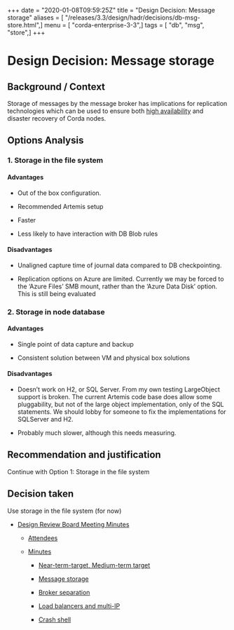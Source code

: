 +++
date = "2020-01-08T09:59:25Z"
title = "Design Decision: Message storage"
aliases = [ "/releases/3.3/design/hadr/decisions/db-msg-store.html",]
menu = [ "corda-enterprise-3-3",]
tags = [ "db", "msg", "store",]
+++


# Design Decision: Message storage


## Background / Context

Storage of messages by the message broker has implications for replication technologies which can be used to ensure both
                [high availability](../design.md) and disaster recovery of Corda nodes.


## Options Analysis


### 1. Storage in the file system


#### Advantages


* Out of the box configuration.


* Recommended Artemis setup


* Faster


* Less likely to have interaction with DB Blob rules



#### Disadvantages


* Unaligned capture time of journal data compared to DB checkpointing.


* Replication options on Azure are limited. Currently we may be forced to the ‘Azure Files’ SMB mount, rather than the ‘Azure Data Disk’ option. This is still being evaluated



### 2. Storage in node database


#### Advantages


* Single point of data capture and backup


* Consistent solution between VM and physical box solutions



#### Disadvantages


* Doesn’t work on H2, or SQL Server. From my own testing LargeObject support is broken. The current Artemis code base does allow some pluggability, but not of the large object implementation, only of the SQL statements. We should lobby for someone to fix the implementations for SQLServer and H2.


* Probably much slower, although this needs measuring.



## Recommendation and justification

Continue with Option 1: Storage in the file system


## Decision taken

Use storage in the file system (for now)


* [Design Review Board Meeting Minutes](drb-meeting-20171116.md)
    * [Attendees](drb-meeting-20171116.md#attendees)

    * [Minutes](drb-meeting-20171116.md#minutes)
        * [Near-term-target, Medium-term target](drb-meeting-20171116.md#near-term-target-medium-term-target)

        * [Message storage](drb-meeting-20171116.md#id1)

        * [Broker separation](drb-meeting-20171116.md#id2)

        * [Load balancers and multi-IP](drb-meeting-20171116.md#id3)

        * [Crash shell](drb-meeting-20171116.md#id4)





